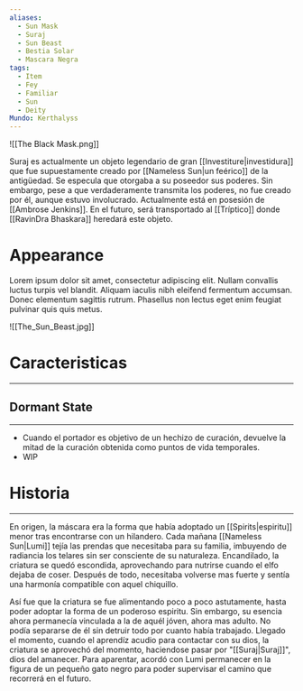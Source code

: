 ```yaml
---
aliases:
  - Sun Mask
  - Suraj
  - Sun Beast
  - Bestia Solar
  - Mascara Negra
tags:
  - Item
  - Fey
  - Familiar
  - Sun
  - Deity
Mundo: Kerthalyss
---
```

![[The Black Mask.png]]

Suraj es actualmente un objeto legendario de gran [[Investiture|investidura]] que fue supuestamente creado por [[Nameless Sun|un feérico]] de la antigüedad. Se especula que otorgaba a su poseedor sus poderes. Sin embargo, pese a que verdaderamente transmita los poderes, no fue creado por él, aunque estuvo involucrado. Actualmente está en posesión de [[Ambrose Jenkins]]. En el futuro, será transportado al [[Tríptico]] donde [[RavinDra Bhaskara]] heredará este objeto.
# Appearance

Lorem ipsum dolor sit amet, consectetur adipiscing elit. Nullam convallis luctus turpis vel blandit. Aliquam iaculis nibh eleifend fermentum accumsan. Donec elementum sagittis rutrum. Phasellus non lectus eget enim feugiat pulvinar quis quis metus.

![[The_Sun_Beast.jpg]]
# Caracteristicas
---
## Dormant State
---
- Cuando el portador es objetivo de un hechizo de curación, devuelve la mitad de la curación obtenida como puntos de vida temporales.
- WIP
# Historia
---
En origen, la máscara era la forma que había adoptado un [[Spirits|espiritu]] menor tras encontrarse con un hilandero. Cada mañana [[Nameless Sun|Lumi]] tejía las prendas que necesitaba para su familia, imbuyendo de radiancia los telares sin ser consciente de su naturaleza. Encandilado, la criatura se quedó escondida, aprovechando para nutrirse cuando el elfo dejaba de coser. Después de todo, necesitaba volverse mas fuerte y sentía una harmonía compatible con aquel chiquillo.

Así fue que la criatura se fue alimentando poco a poco astutamente, hasta poder adoptar la forma de un poderoso espiritu. Sin embargo, su esencia ahora permanecía vinculada a la de aquél jóven, ahora mas adulto. No podía separarse de él sin detruir todo por cuanto había trabajado. Llegado el momento, cuando el aprendíz acudio para contactar con su dios, la criatura se aprovechó del momento, haciendose pasar por "[[Suraj|Suraj]]", dios del amanecer. Para aparentar, acordó con Lumi permanecer en la figura de un pequeño gato negro para poder supervisar el camino que recorrerá en el futuro.
